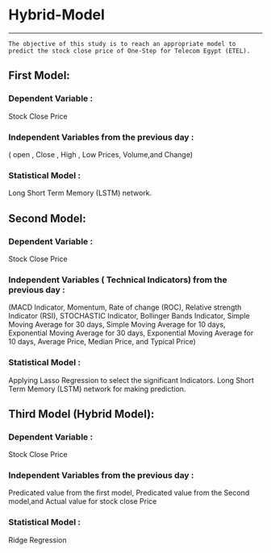 # Hybrid-Model
------------------------------------------------------------------------------------------------------------------------------------------
```
The objective of this study is to reach an appropriate model to predict the stock close price of One-Step for Telecom Egypt (ETEL).
```
## First Model:

### Dependent Variable :
   Stock Close Price 
###	Independent Variables from the previous day :
 ( open , 
 Close  , 
 High ,
Low Prices,
 Volume,and
Change)
###	Statistical Model :
Long Short Term Memory (LSTM) network.
## Second Model:
###	Dependent Variable :
 Stock Close Price 
### Independent Variables ( Technical Indicators) from the previous day :
 (MACD Indicator,
 Momentum,
 Rate of change (ROC),
 Relative strength Indicator (RSI),
 STOCHASTIC Indicator,
 Bollinger Bands Indicator,
 Simple Moving Average for 30 days,
 Simple Moving Average for 10 days,
 Exponential Moving Average for 30 days,
 Exponential Moving Average for 10 days,
 Average Price,
 Median Price,
 and Typical Price)
###	Statistical Model :
Applying Lasso Regression to select the significant Indicators.
Long Short Term Memory (LSTM) network for making prediction.
## Third Model (Hybrid Model):
###	Dependent Variable :
 Stock Close Price 
###	Independent Variables from the previous day :
 Predicated value from the first model,
Predicated value from the Second model,and
 Actual value for stock close Price
###	Statistical Model :
  Ridge Regression
